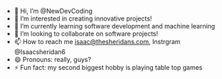 - 👋 Hi, I’m @NewDevCoding
- 👀 I’m interested in creating innovative projects!
- 🌱 I’m currently learning software development and machine learning
- 💞️ I’m looking to collaborate on software projects!
- 📫 How to reach me isaac@thesheridans.com, Instrgram @Isaacsheridan6
- 😄 Pronouns: really, guys?
- ⚡ Fun fact: my second biggest hobby is playing table top games

<!---
NewDevCoding/NewDevCoding is a ✨ special ✨ repository because its `README.md` (this file) appears on your GitHub profile.
You can click the Preview link to take a look at your changes.
--->
